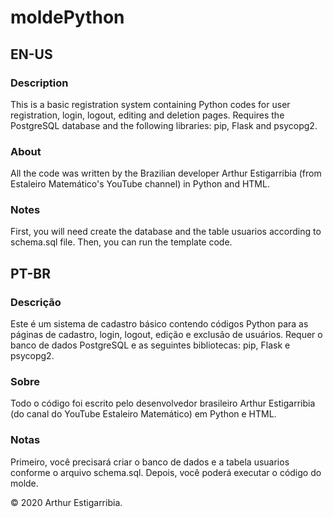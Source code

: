 # moldePython
## EN-US
### Description
This is a basic registration system containing Python codes for user registration, login, logout, editing and deletion pages. Requires the PostgreSQL database and the following libraries: pip, Flask and psycopg2.

### About
All the code was written by the Brazilian developer Arthur Estigarribia (from Estaleiro Matemático's YouTube channel) in Python and HTML.

### Notes
First, you will need create the database and the table usuarios according to schema.sql file. Then, you can run the template code.

## PT-BR
### Descrição
Este é um sistema de cadastro básico contendo códigos Python para as páginas de cadastro, login, logout, edição e exclusão de usuários. Requer o banco de dados PostgreSQL e as seguintes bibliotecas: pip, Flask e psycopg2.

### Sobre
Todo o código foi escrito pelo desenvolvedor brasileiro Arthur Estigarribia (do canal do YouTube Estaleiro Matemático) em Python e HTML.

### Notas
Primeiro, você precisará criar o banco de dados e a tabela usuarios conforme o arquivo schema.sql. Depois, você poderá executar o código do molde.

&copy; 2020 Arthur Estigarribia.